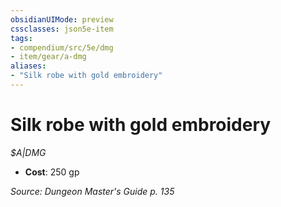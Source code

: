 ```yaml
---
obsidianUIMode: preview
cssclasses: json5e-item
tags:
- compendium/src/5e/dmg
- item/gear/a-dmg
aliases: 
- "Silk robe with gold embroidery"
---
```

# Silk robe with gold embroidery
*$A|DMG*  

- **Cost**: 250 gp

*Source: Dungeon Master's Guide p. 135*